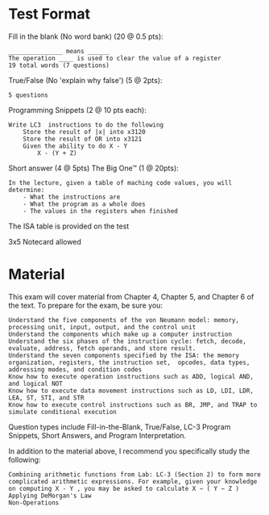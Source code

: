 # Test Format

Fill in the blank (No word bank) (20 @ 0.5 pts): 

	_______________ means ______ 
	The operation ____ is used to clear the value of a register
	19 total words (7 questions)
True/False (No 'explain why false') (5 @ 2pts): 

	5 questions 
Programming Snippets (2 @ 10 pts each):

	Write LC3  instructions to do the following
		Store the result of |x| into x3120 
		Store the result of OR into x3121 
		Given the ability to do X - Y
			X - (Y + Z)
Short answer (4 @ 5pts)
The Big One™ (1 @ 20pts):

	In the lecture, given a table of maching code values, you will determine: 
		- What the instructions are
		- What the program as a whole does
		- The values in the registers when finished
		
The ISA table is provided on the test

3x5 Notecard allowed 

# Material

This exam will cover material from Chapter 4, Chapter 5, and Chapter 6 of the text. To prepare for the exam, be sure you:

    Understand the five components of the von Neumann model: memory, processing unit, input, output, and the control unit
    Understand the components which make up a computer instruction
    Understand the six phases of the instruction cycle: fetch, decode, evaluate, address, fetch operands, and store result.
    Understand the seven components specified by the ISA: the memory organization, registers, the instruction set,  opcodes, data types, addressing modes, and condition codes
    Know how to execute operation instructions such as ADD, logical AND, and logical NOT
    Know how to execute data movement instructions such as LD, LDI, LDR, LEA, ST, STI, and STR
    Know how to execute control instructions such as BR, JMP, and TRAP to simulate conditional execution

Question types include Fill-in-the-Blank, True/False, LC-3 Program Snippets, Short Answers, and Program Interpretation.

In addition to the material above, I recommend you specifically study the following:

    Combining arithmetic functions from Lab: LC-3 (Section 2) to form more complicated arithmetic expressions. For example, given your knowledge on computing X - Y , you may be asked to calculate X − ( Y − Z )
    Applying DeMorgan's Law
    Non-Operations
